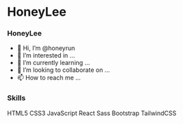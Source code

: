 # HoneyLee
### HoneyLee
- 👋 Hi, I’m @honeyrun
- 👀 I’m interested in ...
- 🌱 I’m currently learning ...
- 💞️ I’m looking to collaborate on ...
- 📫 How to reach me ...

<!---
honeyrun/honeyrun is a ✨ special ✨ repository because its `README.md` (this file) appears on your GitHub profile.
You can click the Preview link to take a look at your changes.
--->

### Skills
HTML5   CSS3   JavaScript   React   Sass   Bootstrap   TailwindCSS
